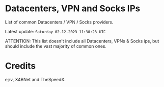 # Datacenters, VPN and Socks IPs
 
List of common Datacenters / VPN / Socks providers. 

Latest update: `Saturday 02-12-2023 11:30:23 UTC` 

ATTENTION: This list doesn't include all Datacenters, VPNs & Socks ips, 
but should include the vast majority of common ones.

# Credits
ejrv, X4BNet and TheSpeedX.
